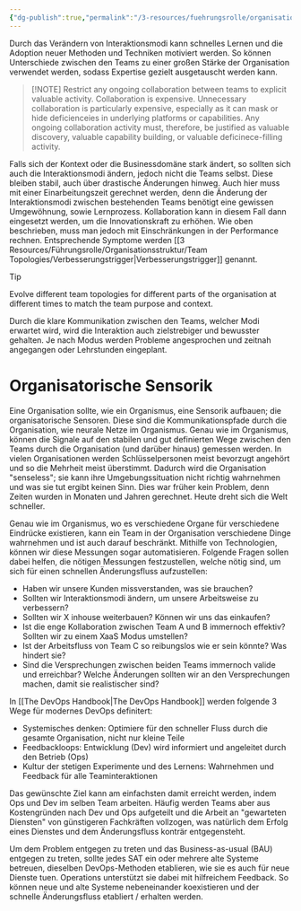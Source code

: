 ```yaml
---
{"dg-publish":true,"permalink":"/3-resources/fuehrungsrolle/organisationsstruktur/team-topologies/organisatorisches-gefuehl/","created":"2024-04-28T15:40:06.398+02:00","updated":"2024-04-28T16:47:18.293+02:00"}
---
```



Durch das Verändern von Interaktionsmodi kann schnelles Lernen und die Adoption neuer Methoden und Techniken motiviert werden. So können Unterschiede zwischen den Teams zu einer großen Stärke der Organisation verwendet werden, sodass Expertise gezielt ausgetauscht werden kann.

> [!NOTE] Restrict any ongoing collaboration between teams to explicit valuable activity.
> Collaboration is expensive. Unnecessary collaboration is particularly expensive, especially as it can mask or hide deficienceies in underlying platforms or capabilities. Any ongoing collaboration activity must, therefore, be justified as valuable discovery, valuable capability building, or valuable deficinece-filling activity.

Falls sich der Kontext oder die Businessdomäne stark ändert, so sollten sich auch die Interaktionsmodi ändern, jedoch nicht die Teams selbst. Diese bleiben stabil, auch über drastische Änderungen hinweg. Auch hier muss mit einer Einarbeitungszeit gerechnet werden, denn die Änderung der Interaktionsmodi zwischen bestehenden Teams benötigt eine gewissen Umgewöhnung, sowie Lernprozess. Kollaboration kann in diesem Fall dann eingesetzt werden, um die Innovationskraft zu erhöhen. Wie oben beschrieben, muss man jedoch mit Einschränkungen in der Performance rechnen.
Entsprechende Symptome werden [[3 Resources/Führungsrolle/Organisationsstruktur/Team Topologies/Verbesserungstrigger\|Verbesserungstrigger]] genannt.

> [!TIP]
> Evolve different team topologies for different parts of the organisation at different times to match the team purpose and context.

Durch die klare Kommunikation zwischen den Teams, welcher Modi erwartet wird, wird die Interaktion auch zielstrebiger und bewusster gehalten. Je nach Modus werden Probleme angesprochen und zeitnah angegangen oder Lehrstunden eingeplant.

# Organisatorische Sensorik

Eine Organisation sollte, wie ein Organismus, eine Sensorik aufbauen; die organisatorische Sensoren. Diese sind die Kommunikationspfade durch die Organisation, wie neurale Netze im Organismus. Genau wie im Organismus, können die Signale auf den stabilen und gut definierten Wege zwischen den Teams durch die Organisation (und darüber hinaus) gemessen werden. In vielen Organisationen werden Schlüsselpersonen meist bevorzugt angehört und so die Mehrheit meist überstimmt. Dadurch wird die Organisation "senseless"; sie kann ihre Umgebungssituation nicht richtig wahrnehmen und was sie tut ergibt keinen Sinn. Dies war früher kein Problem, denn Zeiten wurden in Monaten und Jahren gerechnet. Heute dreht sich die Welt schneller.

Genau wie im Organismus, wo es verschiedene Organe für verschiedene Eindrücke existieren, kann ein Team in der Organisation verschiedene Dinge wahrnehmen und ist auch darauf beschränkt. Mithilfe von Technologien, können wir diese Messungen sogar automatisieren. Folgende Fragen sollen dabei helfen, die nötigen Messungen festzustellen, welche nötig sind, um sich für einen schnellen Änderungsfluss aufzustellen:
- Haben wir unsere Kunden missverstanden, was sie brauchen?
- Sollten wir Interaktionsmodi ändern, um unsere Arbeitsweise zu verbessern?
- Sollten wir X inhouse weiterbauen? Können wir uns das einkaufen?
- Ist die enge Kollaboration zwischen Team A und B immernoch effektiv? Sollten wir zu einem XaaS Modus umstellen?
- Ist der Arbeitsfluss von Team C so reibungslos wie er sein könnte? Was hindert sie?
- Sind die Versprechungen zwischen beiden Teams immernoch valide und erreichbar? Welche Änderungen sollten wir an den Versprechungen machen, damit sie realistischer sind?

In [[The DevOps Handbook\|The DevOps Handbook]] werden folgende 3 Wege für modernes DevOps definitert:
- Systemisches denken: Optimiere für den schneller Fluss durch die gesamte Organisation, nicht nur kleine Teile
- Feedbackloops: Entwicklung (Dev) wird informiert und angeleitet durch den Betrieb (Ops)
- Kultur der stetigen Experimente und des Lernens: Wahrnehmen und Feedback für alle Teaminteraktionen

Das gewünschte Ziel kann am einfachsten damit erreicht werden, indem Ops und Dev im selben Team arbeiten. Häufig werden Teams aber aus Kostengründen nach Dev und Ops aufgeteilt und die Arbeit an "gewarteten Diensten" von günstigeren Fachkräften vollzogen, was natürlich dem Erfolg eines Dienstes und dem Änderungsfluss konträr entgegensteht.

Um dem Problem entgegen zu treten und das Business-as-usual (BAU) entgegen zu treten, sollte jedes SAT ein oder mehrere alte Systeme betreuen, dieselben DevOps-Methoden etablieren, wie sie es auch für neue Dienste tuen. Operations unterstützt sie dabei mit hilfreichem Feedback. So können neue und alte Systeme nebeneinander koexistieren und der schnelle Änderungsfluss etabliert / erhalten werden.
